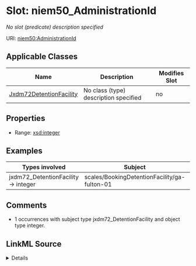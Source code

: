 

# Slot: niem50_AdministrationId


_No slot (predicate) description specified_





URI: [niem50:AdministrationId](http://release.niem.gov/niem/niem-core/5.0/AdministrationId)



<!-- no inheritance hierarchy -->





## Applicable Classes

| Name | Description | Modifies Slot |
| --- | --- | --- |
| [Jxdm72DetentionFacility](../classes/Jxdm72DetentionFacility.md) | No class (type) description specified |  no  |







## Properties

* Range: [xsd:integer](http://www.w3.org/2001/XMLSchema#integer)






## Examples

| Types involved | Subject | Predicate | Object |
| --- | --- | --- | --- |
| jxdm72_DetentionFacility → integer | scales/BookingDetentionFacility/ga-fulton-01 | niem50:AdministrationId | 1 |


## Comments

* 1 occurrences with subject type jxdm72_DetentionFacility and object type integer.



## LinkML Source

<details>

```yaml
name: niem50_AdministrationId
description: No slot (predicate) description specified
comments:
- 1 occurrences with subject type jxdm72_DetentionFacility and object type integer.
examples:
- description: jxdm72_DetentionFacility → integer
  object:
    example_object: '1'
    example_object_type: integer
    example_predicate: niem50:AdministrationId
    example_subject: scales/BookingDetentionFacility/ga-fulton-01
    example_subject_type: jxdm72_DetentionFacility
from_schema: scales-kg-new
rank: 1000
slot_uri: niem50:AdministrationId
alias: niem50_AdministrationId
domain_of:
- jxdm72_DetentionFacility
range: integer

```
</details>